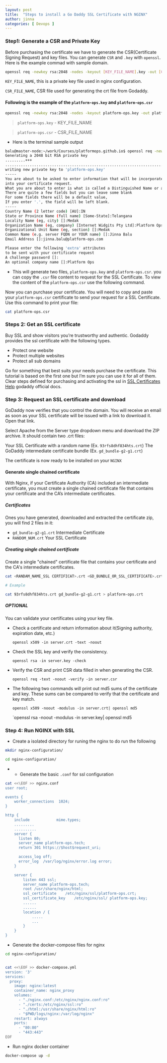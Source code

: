 ```yaml
---
layout: post
title:  "Steps to install a Go Daddy SSL Certificate with NGINX"
author: jinna
categories: [ Devops ]
---
```


### Step1: Generate a CSR and Private Key

Before purchasing the certificate we have to generate the CSR(Certificate Signing Request) and key files. You can generate `CSR` and `.key` with `openssl`. Here is the example commad with sample domain. 

```bash
openssl req -newkey rsa:2048 -nodes -keyout [KEY_FILE_NAME].key -out [CSR_FILE_NAME].csr
```

`KEY_FILE_NAME`, this is a private key file used in nginx configuration.

`CSR_FILE_NAME`, CSR file used for generating the crt file from Godaddy.

#### Following is the example of the `platform-ops.key` and `platform-ops.csr`

```bash
openssl req -newkey rsa:2048 -nodes -keyout platform-ops.key -out platform-ops.csr
```

> `platform-ops.key` - KEY_FILE_NAME

> `platform-ops.csr` - CSR_FILE_NAME

- Here is the terminal sample output

```bash
balu@master-node:~/work/Courses/platformops.github.io$ openssl req -newkey rsa:2048 -nodes -keyout platform-ops.key -out platform-ops.csr
Generating a 2048 bit RSA private key
.........+++
.............................................................................................................................................+++
writing new private key to 'platform-ops.key'
-----
You are about to be asked to enter information that will be incorporated
into your certificate request.
What you are about to enter is what is called a Distinguished Name or a DN.
There are quite a few fields but you can leave some blank
For some fields there will be a default value,
If you enter '.', the field will be left blank.
-----
Country Name (2 letter code) [AU]:IN
State or Province Name (full name) [Some-State]:Telangana
Locality Name (eg, city) []:Medak
Organization Name (eg, company) [Internet Widgits Pty Ltd]:Platform Ops
Organizational Unit Name (eg, section) []:Medak
Common Name (e.g. server FQDN or YOUR name) []:Jinna Balu
Email Address []:jinna.balu@platform-ops.com

Please enter the following 'extra' attributes
to be sent with your certificate request
A challenge password []:
An optional company name []:Platform Ops 
```

- This will generate two files, `platform-ops.key` and `platform-ops.csr`. you can copy the `.csr` file content to request for the SSL Certificate. To view the content of the `platform-ops.csr` use the following command.

Now you can purchase your certificate. You will need to copy and paste your `platform-ops.csr` certificate to send your request for a SSL Certificate. Use this command to print your file:

```bash
cat platform-ops.csr
```
### Steps 2: Get an SSL certificate

Buy SSL and show visitors you’re trustworthy and authentic. Godaddy provides the ssl certificate with the following types.

- Protect one website
- Protect multiple websites
- Protect all sub domains

Go for something that best suits your needs purchase the certificate. This tutorial is based on the first one but I’m sure you can use it for all of them. Clear steps defined for purchasing and activating the ssl in [SSL Certificates Help](https://in.godaddy.com/help/ssl-certificates-1000006) godaddy official docs.

### Step 3: Request an SSL certificate and download 

GoDaddy now verifies that you control the domain. You will receive an email as soon as your SSL certificate will be issued with a link to download it. Open that link.

Select Apache from the Server type dropdown menu and download the ZIP archive. It should contain two .crt files:

Your SSL Certificate with a random name (Ex. `93rfs8dhf834hts.crt`)
The GoDaddy intermediate certificate bundle (Ex. `gd_bundle-g2-g1.crt`)

The certificate is now ready to be installed on your `NGINX`

#### Generate single chained certificate

With Nginx, if your Certificate Authority (CA) included an intermediate certificate, you must create a single chained certificate file that contains your certificate and the CA’s intermediate certificates.

##### Certificates

Ones you have generated, downloaded and extracted the certificate zip, you will find 2 files in it:
  - `gd_bundle-g2-g1.crt` Intermediate Certificate
  - `RANDOM_NUM.crt` Your SSL Certificate

##### Creating single chained certificate

Create a single "chained" certificate file that contains your certificate and the CA's intermediate certificates.

```bash
cat <RANDAM_NAME_SSL CERTIFICAT>.crt <GD_BUNDLE_OR_SSL_CERTIFICATE>.crt > <NEW_FILE_NAME>.crt

# Example

cat 93rfs8dhf834hts.crt gd_bundle-g2-g1.crt > platform-ops.crt
```

##### OPTIONAL

You can validate your certificates using your key file.

  - Check a certificate and return information about it(Signing authority, expiration date, etc.)
    
    `openssl x509 -in server.crt -text -noout`
    
  - Check the SSL key and verify the consistency.
    
    `openssl rsa -in server.key -check`
    
  - Verify the CSR and print CSR data filled in when generating the CSR.
    
    `openssl req -text -noout -verify -in server.csr`
    
  - The following two commands will print out md5 sums of the certificate and key. These sums can be compared to verify that the certificate and key match.
    
    `openssl x509 -noout -modulus -in server.crt| openssl md5`
    
    `openssl rsa -noout -modulus -in server.key| openssl md5

### Step 4: Run NGINX with SSL

- Create a isolated directory for runing the nginx to do run the following 

```bash
mkdir nginx-configuration/

cd nginx-configuration/

```
- - Generate the basic `.conf` for ssl configuration

```bash
cat <<\EOF >> nginx.conf
user root;

events {
    worker_connections  1024;
}

http {
    include            mime.types;
    .........
    ..........
    server {
      listen 80;
      server_name platform-ops.tech;
      return 301 https://$host$request_uri;

      access_log off;
      error_log  /var/log/nginx/error.log error;
    }

    server {
        listen 443 ssl;
        server_name platform-ops.tech;
        root /usr/share/nginx/html;
        ssl_certificate    /etc/nginx/ssl/platform-ops.crt;
        ssl_certificate_key    /etc/nginx/ssl/ platform-ops.key;
        ......
        ......
        location / {
            .....
            ...
        }
    }
}

```

- Generate the docker-compose files for nginx

```bash
cd nginx-configuration/


cat <<\EOF >> docker-compose.yml
version: '3'
services:
  proxy:
    image: nginx:latest
    container_name: nginx_proxy
    volumes:
      - "./nginx.conf:/etc/nginx/nginx.conf:ro"
      - "./certs:/etc/nginx/ssl:ro"
      - "./html:/usr/share/nginx/html:ro"
      - "$PWD/logs/nginx:/var/log/nginx"
    restart: always
    ports:
      - "80:80"
      - "443:443"
EOF
```

- Run nginx docker container

```bash
docker-compose up -d
```





